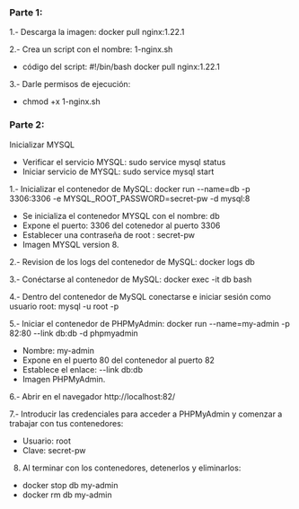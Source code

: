 ### Parte 1:
1.- Descarga la imagen:
docker pull nginx:1.22.1

2.- Crea un script con el nombre: 1-nginx.sh
- código del script:
#!/bin/bash
docker pull nginx:1.22.1

3.- Darle permisos de ejecución:
- chmod +x 1-nginx.sh

### Parte 2:
Inicializar MYSQL
- Verificar el servicio MYSQL:
sudo service mysql status
- Iniciar servicio de MYSQL: 
sudo service mysql start

1.- Inicializar el contenedor de MySQL:
docker run --name=db -p 3306:3306 -e MYSQL_ROOT_PASSWORD=secret-pw -d mysql:8
- Se inicializa el contenedor MYSQL con el nombre: db
- Expone el puerto: 3306 del cotenedor al puerto 3306
- Establecer una contraseña de root : secret-pw
- Imagen MYSQL version 8.

2.- Revision de los logs del contenedor de MySQL:
docker logs db

3.- Conéctarse al contenedor de MySQL:
docker exec -it db bash

4.- Dentro del contenedor de MySQL conectarse e iniciar sesión como usuario root:
mysql -u root -p

5.- Iniciar el contenedor de PHPMyAdmin:
docker run --name=my-admin -p 82:80 --link db:db -d phpmyadmin
- Nombre: my-admin
- Expone en el puerto 80 del contenedor al puerto 82
- Establece el enlace: --link db:db
- Imagen PHPMyAdmin.

6.- Abrir en el navegador http://localhost:82/

7.- Introducir las credenciales para acceder a PHPMyAdmin y comenzar a trabajar con tus contenedores:
- Usuario: root
- Clave: secret-pw

8. Al terminar con los contenedores, detenerlos y eliminarlos:
- docker stop db my-admin
- docker rm db my-admin